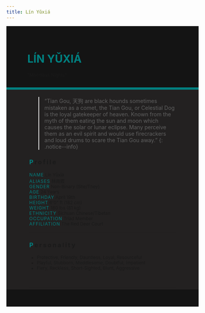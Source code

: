 ```yaml
---
title: Lín Yǔxiá
---
```


<!---------
header names
----------->

<div class="row" style="background-color:#141414; padding-top:30px; padding-left: 55px; padding-right: 55px; padding-bottom: 25px">
    <h1 style="color:#008080">LÍN YǓXIÁ</h1>
    <small>"Moonless Nights"</small>
</div>
<div style="background-color:#008080;padding:3px;"></div>
<div class="row" style="background-color:#232121; padding-top:5px; padding-left: 60px; padding-right: 60px; padding-bottom: 20px; overflow:auto; max-height:500px">

<!---------
profile
----------->

>  “Tian Gou, 天狗 are black hounds sometimes mistaken as a comet, the Tian Gou, or Celestial Dog is the loyal gatekeeper of heaven. Known from the myth of them eating the sun and moon which causes the solar or lunar eclipse. Many perceive them as an evil spirit and would use firecrackers and loud drums to scare the Tian Gou away.” {: .notice--info}

<h3 class="text-uppercase font-weight-bold" style="letter-spacing:3px;">
    <span style="color:#008080;">P</span>rofile
</h3>

<small>
<span class="font-weight-bold" style="color:#008080;letter-spacing:1px;">NAME</span> &#09;&#09;
  Lín Yǔxiá<br>
<span class="font-weight-bold" style="color:#008080;letter-spacing:1px;">ALIASES</span> &#09;&#09;
  林雨霞<br>
<span class="font-weight-bold" style="color:#008080;letter-spacing:1px;">GENDER</span> &#09;&#09;
  Non-Binary (She/They)<br>
<span class="font-weight-bold" style="color:#008080;letter-spacing:1px;">AGE</span> &#09;&#09;
  24 Years<br>
<span class="font-weight-bold" style="color:#008080;letter-spacing:1px;">BIRTHDAY</span> &#09;&#09;
  April 19th<br>
<span class="font-weight-bold" style="color:#008080;letter-spacing:1px;">HEIGHT</span> &#09;&#09;
  6'0" ft (182 cm)<br>
<span class="font-weight-bold" style="color:#008080;letter-spacing:1px;">WEIGHT</span> &#09;&#09;
  180 lbs (81 kg)<br>
<span class="font-weight-bold" style="color:#008080;letter-spacing:1px;">ETHNICITY</span> &#09;&#09;
  Sichuan Chinese/Tibetan<br>
<span class="font-weight-bold" style="color:#008080;letter-spacing:1px;">OCCUPATION</span> &#09;&#09;
  Triad Member<br>
<span class="font-weight-bold" style="color:#008080;letter-spacing:1px;">AFFILIATION</span> &#09;&#09;
  The Red Deer Court<br>
</small>

<hr class="w-100 my-5" style="border-color:#e6d7c5;opacity:.2;">

<!---------
personality
----------->
<h3 class="text-uppercase font-weight-bold" style="letter-spacing:3px;">
    <span style="color:#008080;">P</span>ersonality
</h3>

<small>
<ul>
    <li>Protective, Friendly, Dauntless, Loyal, Resourceful</li>
    <li>Playful, Stubborn, Meddlesome, Doubtful, Impatient</li>
    <li>Fiery, Reckless, Short-Sighted, Blunt, Aggressive</li>
</ul>
</small>
<br>
<hr class="w-100 my-5" style="border-color:#e6d7c5;opacity:.2;">

<!---------
backstory
----------->
<h3 class="text-uppercase font-weight-bold" style="letter-spacing:3px;">
    <span style="color:#008080;">B</span>ackstory
</h3>

<small>

<p><span class="font-weight-bold" style="color:#008080;letter-spacing:1px;">CONTENT WARNING </span>Child Neglect, Violence, Criminal Activity and Implied Fire-Caused Injuries</p>

<ul>
    <li>Lin was born and raised in San Francisco, more so by the community and her own faction leader rather than her father. Her mama had passed away in a car crash when she was a young pup, and her father remarried and focused more on his heir than he did on Lin. She was nonetheless a lively pup that loved to bug and play with anyone who was willing to give her attention.</li>
    <li>However, as she grew older… Lin became more temperamental from clan business. Serving as an underling that would do anything Lady Shufen commands, many who defy the Red Deer Court would often find a growling hound at their doorstep. Lin was willing to do anything to prove her worth to the people around, while still finding solace to those around her that were willing to put up with the fiery hound.</li>
    <li>When the fight with her brother occurred, Lin was later reported missing as few witnesses would claim spotting the Tian Gou running away in the dead of night. Two years later, Lin would be called home by its elders and faction leader. Both to lead the crumbling clan and to serve the faction heir, which Lin reluctantly agreed if not for her adoptive brother's safety.</li>
</ul>
</small>
<br>
<hr class="w-100 my-5" style="border-color:#e6d7c5;opacity:.2;">


<!---------
trivia
----------->

<h3 class="text-uppercase font-weight-bold" style="letter-spacing:3px;">
    <span style="color:#008080;">A</span>bilities
</h3>

<small>
<span class="badge bg-success">INT</span> 2 [+1]<br>  
<span class="badge bg-success">WIT</span> 2 [+1]<br>  
<span class="badge bg-success">RES</span> 4 [+2]<br>
<span class="badge bg-warning">STR</span> 2 [+1]<br>  
<span class="badge bg-warning">DEX</span> 4 [+2]<br>
<span class="badge bg-warning">STA</span> 3 [+1]<br>
<span class="badge bg-danger">CHA</span> 1 [+0]<br>  
<span class="badge bg-danger">PRE</span> 3 [+1]<br>  
<span class="badge bg-danger">COM</span> 3 [+1]<br> 

<span class="font-weight-bold" style="color:#008080;letter-spacing:1px;">BOONS</span><br> 
<ul>
    <li>Soul of the Night. She has sharper senses than the average human. Capable of seeing clearly in the dark as a hunter of the night, and is very sensitive to the sounds around her. She’s most likely to hear you before she would see you, whether it be from your footsteps, heartbeat or breathing.</li>
    <li>Dark Hound. Taking the form of the canine self, Yuxia can hide among Sleepers and blend herself in with the crowd when needed. Most will only sense that she is a normal hound unless they have supernatural senses to detect an Awakened.</li>
    <li>Tracker's Instinct. Scents and magic are seen as magical auras to Yuxia, each with their own appearance that she can smell, see and identify. Each Awakened and magical signature are unique to their user, thus she can easily identify allies from foes even under disguises and to track down the trails.</li>
</ul>

<span class="font-weight-bold" style="color:#008080;letter-spacing:1px;">BANES</span><br> 
<ul>
    <li>Scare the Shadows. Yuxia is extremely sensitive to loud noises due to her enhanced senses. She rolls with disadvantage on Composure and needs to meet a DC of 15, upon failure she feels extreme need to stay away from the source. </li>
    <li>Faithful Beast. When a rope-like object is tied around Yuxia's neck, she becomes immobilized for 4 turns and pacified indefinitely until the object is taken off. These objects include necklaces, ties, ribbons and collars. </li>
    <li>Insatiable Hunger. Yuxia needs magic as a source of sustenance just as much as she needs food and water. She needs to regularly eat magic to stay healthy and as extra flavors. If forcefully starved, Yuxia has disadvantage on all rolls and become physically weakened. </li>
</ul>

<span class="font-weight-bold" style="color:#008080;letter-spacing:1px;">PASSIVE</span><br> 
<ul>
    <li>Eclipe's Fangs. Yuxia may take a bite out of someone's soul to devour its magical essence. The target's magic will have d2 of their magical damage/effectiveness reduced. However, if Lin were to receive damage after eating, it will be nullified. </li>
</ul>

<span class="font-weight-bold" style="color:#008080;letter-spacing:1px;">PRIMARY</span><br> 
<ul>
    <li>Sidereal Blaze. Fiery magic that Yuxia controls in various forms. When attacked physically, it releases a 5ft burst of flames to everyone around her including allies dealing d2 damage. With the exception of targets whose bodies are made of non-flammable substances. </li>
    <li>Nebula's Maw. Yuxia conjures spiritual energy to form a ghostly hound-like jaw that becomes an extension of her, capable of trapping and injuring its targets. Targets must pass a Strength DC of 12 to break out. Yuxia may control whether it hurts its target or not. </li>
</ul>

<span class="font-weight-bold" style="color:#008080;letter-spacing:1px;">SUPPORITVE</span><br> 
<ul>
    <li>Guidance of Sirius. Shapeshifting into her werehound form, Yuxia can resist d2 damage from an attack every 2 turns. If the damage is persistent (such as poison or burning), it will continuously be lowered by the same amount and treated as the same attack.
</li>
</ul>
</small>

</div>
<div class="row" style="background-color:#141414; padding-top:20px; padding-left: 30px; padding-right: 30px; padding-bottom: 25px;">
    <div style="text-align: right; font-size: 16px"><a href="https://toyhou.se/11320894.-f2u-unity-v2"><i class="fa-solid fa-barcode"></i
  ></a></div>
</div>

